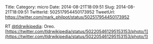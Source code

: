 Title: 
Category: micro
Date: 2014-08-21T18:09:51
Slug: 2014-08-21T18:09:51
TwitterId: 502517954450173952
TweetUrl: https://twitter.com/mark_philpot/status/502517954450173952

RT [@tldrwikipedia](https://twitter.com/tldrwikipedia): Oreo. [https://twitter.com/tldrwikipedia/status/502205461295153153/photo/1](https://twitter.com/tldrwikipedia/status/502205461295153153/photo/1)